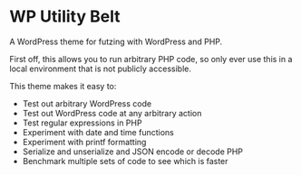# WP Utility Belt

A WordPress theme for futzing with WordPress and PHP.

First off, this allows you to run arbitrary PHP code, so only ever use
this in a local environment that is not publicly accessible.

This theme makes it easy to:

* Test out arbitrary WordPress code
* Test out WordPress code at any arbitrary action
* Test regular expressions in PHP
* Experiment with date and time functions
* Experiment with printf formatting
* Serialize and unserialize and JSON encode or decode PHP
* Benchmark multiple sets of code to see which is faster
